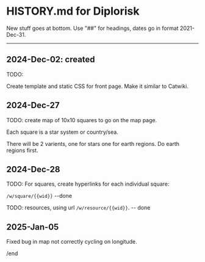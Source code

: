 # HISTORY.md for Diplorisk


New stuff goes at bottom. Use "##" for headings, dates go in format
2021-Dec-31.

----

## 2024-Dec-02: created

TODO:

Create template and static CSS for front page. Make it similar to Catwiki.

## 2024-Dec-27

TODO:
create map of 10x10 squares to go on the map page.

Each square is a star system or country/sea.

There will be 2 varients, one for stars one for earth regions.
Do earth regions first.

## 2024-Dec-28

TODO: For squares, create hyperlinks for each individual square:

`/w/square/{{wid}}`
--done

TODO: resources, using url `/w/resource/{{wid}}`.
-- done

## 2025-Jan-05

Fixed bug in map not correctly cycling on longitude.



/end
